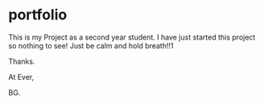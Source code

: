 # portfolio
This is my Project as a second year student. I have just started this project so nothing to see! Just be calm and hold breath!!1

Thanks.

At Ever,

BG.